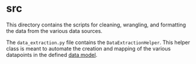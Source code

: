 # src 

This directory contains the scripts for cleaning, wrangling, and formatting the data from the various data sources. 

The `data_extraction.py` file contains the `DataExtractionHelper`. This helper class is meant to automate the creation and mapping of the various datapoints in the defined [data model](https://github.com/biomarker-ontology/BiomarkerKB#data-dictionary). 